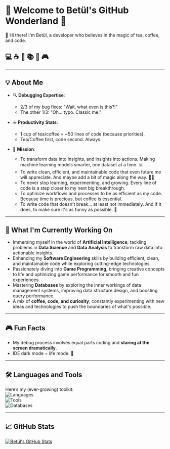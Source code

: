 # 🌟 Welcome to Betül's GitHub Wonderland 🌟  

👋 Hi there! I'm Betül, a developer who believes in the magic of tea, coffee, and code.  
## 💻 ☕ 🌃 📚 🤖 🎮

---

## 💡 About Me  
- 🔍 **Debugging Expertise**:  
   - 2/3 of my bug fixes: "Wait, what even is this?!"  
   - The other 1/3: "Oh... typo. Classic me."  

- ☕ **Productivity Stats**:  
   - 1 cup of tea/coffee = ~50 lines of code (because priorities).  
   - Tea/Coffee first, code second. Always.  

- 🎯 **Mission**:  
   - To transform data into insights, and insights into actions. Making machine learning models smarter, one dataset at a time.  📊
   - To write clean, efficient, and maintainable code that even future me will appreciate. And maybe add a bit of magic along the way.  🧙🏻
   - To never stop learning, experimenting, and growing. Every line of code is a step closer to my next big breakthrough.
   - To optimize workflows and processes to be as efficient as my code. Because time is precious, but coffee is essential.
   - To write code that doesn't break... at least not immediately. And if it does, to make sure it's as funny as possible. 🤣

---

## 🌱 What I'm Currently Working On  
- Immersing myself in the world of **Artificial Intelligence**, tackling problems in **Data Science** and **Data Analysis** to transform raw data into actionable insights.  
- Enhancing my **Software Engineering** skills by building efficient, clean, and maintainable code while exploring cutting-edge technologies.  
- Passionately diving into **Game Programming**, bringing creative concepts to life and optimizing game performance for smooth and fun experiences.  
- Mastering **Databases** by exploring the inner workings of data management systems, improving data structure design, and boosting query performance.  
- A mix of **coffee, code, and curiosity**, constantly experimenting with new ideas and technologies to push the boundaries of what's possible.  


---

## 🎮 Fun Facts  
- My debug process involves equal parts coding and **staring at the screen dramatically**.  
- IDE dark mode = life mode. 🌌  

---

## 🛠️ Languages and Tools  
Here’s my (ever-growing) toolkit:  
![Languages](https://img.shields.io/badge/Languages-Python,%20C++,%20C%23,%20GDScript-blue?style=flat-square&logo=python)  
![Tools](https://img.shields.io/badge/Tools-VSCode,%20Unity,%20Godot,%20MsOffice-blueviolet?style=flat-square&logo=visual-studio-code)  
![Databases](https://img.shields.io/badge/Databases-PostgreSQL,%20MySQL,%20SQLite-orange?style=flat-square&logo=postgresql)




---

## 📈 GitHub Stats  
[![Betül's GitHub Stats](https://github-readme-stats.vercel.app/api?username=betuldev&show_icons=true&theme=radical)](https://github.com/anuraghazra/github-readme-stats)  
